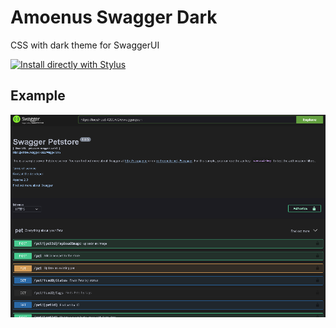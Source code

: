 # Amoenus Swagger Dark
CSS with dark theme for SwaggerUI

[![Install directly with Stylus](https://img.shields.io/badge/Install%20directly%20with-Stylus-238b8b.svg)](https://github.com/Amoenus/SwaggerDark/raw/master/SwaggerDark.user.css)

## Example
![Screenshot of Amoenus Swagger Dark Theme](https://github.com/Amoenus/SwaggerDark/blob/master/SwaggerDark.png "Amoenus Swagger Dark Theme")
